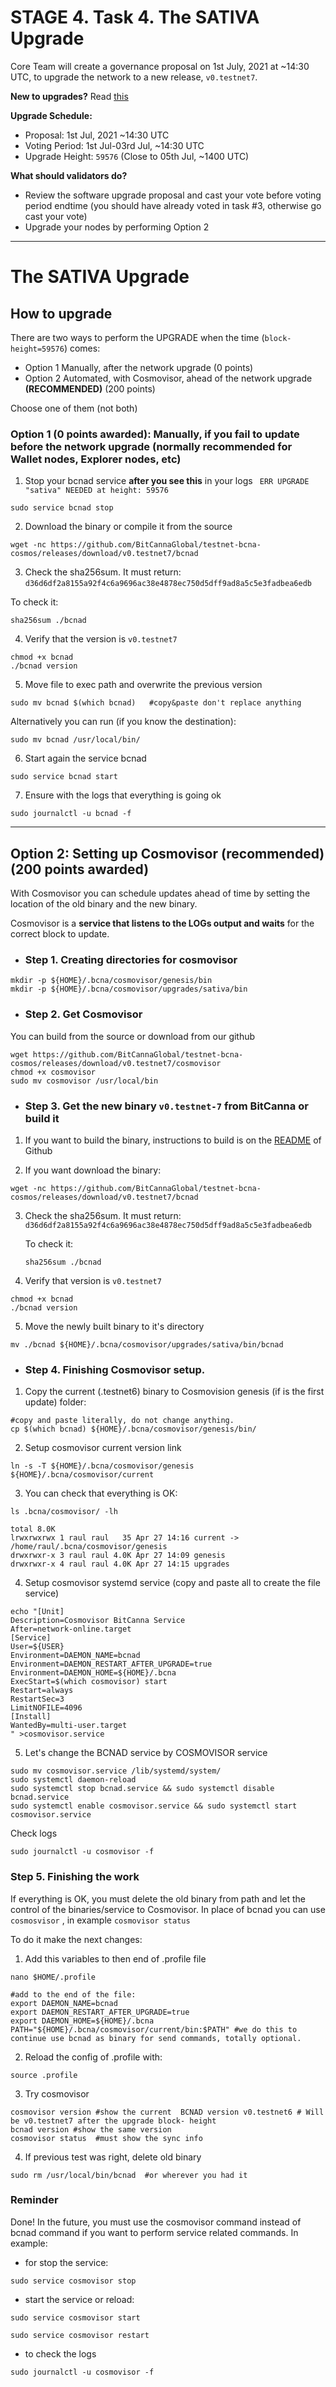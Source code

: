 # STAGE 4. Task 4. The SATIVA Upgrade
Core Team will create a governance proposal on 1st July, 2021 at ~14:30 UTC, to upgrade the network to a new release, `v0.testnet7`.

__New to upgrades?__ Read [this](https://docs.cosmos.network/master/modules/gov)

**Upgrade Schedule:**
- Proposal: 1st Jul, 2021 ~14:30 UTC
- Voting Period: 1st Jul-03rd Jul, ~14:30 UTC
- Upgrade Height: `59576` (Close to 05th Jul, ~1400 UTC)

**What should validators do?**
- Review the software upgrade proposal and cast your vote before voting period endtime (you should have already voted in task #3, otherwise go cast your vote)
- Upgrade your nodes by performing Option 2

---

# The SATIVA Upgrade


## How to upgrade


There are two ways to perform the UPGRADE when the time (`block-height=59576`) comes:
* Option 1 Manually, after the network upgrade (0 points)
* Option 2 Automated, with Cosmovisor, ahead of the network upgrade **(RECOMMENDED)** (200 points)

Choose one of them (not both)

### Option 1 (0 points awarded): Manually, if you fail to update before the network upgrade (normally recommended for Wallet nodes, Explorer nodes, etc)

1) Stop your bcnad service **after you see this** in your logs ` ERR UPGRADE "sativa" NEEDED at height: 59576`

```
sudo service bcnad stop
```
2) Download the binary or compile it from the source
```
wget -nc https://github.com/BitCannaGlobal/testnet-bcna-cosmos/releases/download/v0.testnet7/bcnad
```
3) Check the sha256sum. It must return: `d36d6df2a8155a92f4c6a9696ac38e4878ec750d5dff9ad8a5c5e3fadbea6edb`

To check it:
```
sha256sum ./bcnad
```

4) Verify that the version is `v0.testnet7`
```
chmod +x bcnad
./bcnad version
```
5) Move file to exec path and overwrite the previous version
```
sudo mv bcnad $(which bcnad)   #copy&paste don't replace anything
```
Alternatively you can run (if you know the destination): 
```
sudo mv bcnad /usr/local/bin/
```
6) Start again the service bcnad
```
sudo service bcnad start
```
7) Ensure with the logs that everything is going ok
```
sudo journalctl -u bcnad -f
```

---
## Option 2: Setting up Cosmovisor (recommended) (200 points awarded)
With Cosmovisor you can schedule updates ahead of time by setting the location of the old binary and the new binary.

Cosmovisor is a **service that listens to the LOGs output and waits** for the correct block to update.

 - ### Step 1. Creating directories for cosmovisor
 ```
mkdir -p ${HOME}/.bcna/cosmovisor/genesis/bin
mkdir -p ${HOME}/.bcna/cosmovisor/upgrades/sativa/bin
 ```
 
 - ### Step 2. Get Cosmovisor 
 You can build from the source or download from our github
 ```
 wget https://github.com/BitCannaGlobal/testnet-bcna-cosmos/releases/download/v0.testnet7/cosmovisor
 chmod +x cosmovisor
 sudo mv cosmovisor /usr/local/bin
 ```
 
 - ### Step 3. Get the new binary `v0.testnet-7` from BitCanna or build it
 
1) If you want to build the binary, instructions to build is on the [README](https://github.com/BitCannaGlobal/testnet-bcna-cosmos#readme) of Github


2) If you want download the binary:
```
wget -nc https://github.com/BitCannaGlobal/testnet-bcna-cosmos/releases/download/v0.testnet7/bcnad
```
3) Check the sha256sum. It must return: `d36d6df2a8155a92f4c6a9696ac38e4878ec750d5dff9ad8a5c5e3fadbea6edb`

    To check it:
    ```
    sha256sum ./bcnad
    ```

4) Verify that version is `v0.testnet7`
```
chmod +x bcnad
./bcnad version
```
 
5) Move the newly built binary to it's directory
 ```
mv ./bcnad ${HOME}/.bcna/cosmovisor/upgrades/sativa/bin/bcnad
 ```
 
- ### Step 4. Finishing Cosmovisor setup. 

1) Copy the current (.testnet6) binary to Cosmovision genesis (if is the first update) folder:
 ```
#copy and paste literally, do not change anything.
cp $(which bcnad) ${HOME}/.bcna/cosmovisor/genesis/bin/
 ```
 
2) Setup cosmovisor current version link
```
ln -s -T ${HOME}/.bcna/cosmovisor/genesis ${HOME}/.bcna/cosmovisor/current
```
3) You can check that everything is OK: 
```
ls .bcna/cosmovisor/ -lh

total 8.0K
lrwxrwxrwx 1 raul raul   35 Apr 27 14:16 current -> /home/raul/.bcna/cosmovisor/genesis
drwxrwxr-x 3 raul raul 4.0K Apr 27 14:09 genesis
drwxrwxr-x 4 raul raul 4.0K Apr 27 14:15 upgrades
```
4) Setup cosmovisor systemd service (copy and paste all to create the file service)
```
echo "[Unit]
Description=Cosmovisor BitCanna Service
After=network-online.target
[Service]
User=${USER}
Environment=DAEMON_NAME=bcnad
Environment=DAEMON_RESTART_AFTER_UPGRADE=true
Environment=DAEMON_HOME=${HOME}/.bcna
ExecStart=$(which cosmovisor) start
Restart=always
RestartSec=3
LimitNOFILE=4096
[Install]
WantedBy=multi-user.target
" >cosmovisor.service
```
5) Let's change the BCNAD service by COSMOVISOR service
```
sudo mv cosmovisor.service /lib/systemd/system/
sudo systemctl daemon-reload
sudo systemctl stop bcnad.service && sudo systemctl disable bcnad.service 
sudo systemctl enable cosmovisor.service && sudo systemctl start cosmovisor.service
```

Check logs

```
sudo journalctl -u cosmovisor -f
``` 

### Step 5. Finishing the work
If everything is OK, you must delete the old binary from path and let the control of the binaries/service to Cosmovisor. In place of bcnad you can use `cosmosvisor` , in example `cosmovisor status`


To do it make the next changes:

1. Add this variables to then end of .profile file

```
nano $HOME/.profile

#add to the end of the file:
export DAEMON_NAME=bcnad
export DAEMON_RESTART_AFTER_UPGRADE=true
export DAEMON_HOME=${HOME}/.bcna
PATH="${HOME}/.bcna/cosmovisor/current/bin:$PATH" #we do this to continue use bcnad as binary for send commands, totally optional.
```

2. Reload the config of .profile with:
```
source .profile
```

3. Try cosmovisor
```
cosmovisor version #show the current  BCNAD version v0.testnet6 # Will be v0.testnet7 after the upgrade block- height
bcnad version #show the same version
cosmovisor status  #must show the sync info
```
4. If previous test was right, delete old binary
```
sudo rm /usr/local/bin/bcnad  #or wherever you had it
```
### Reminder

Done! In the future, you must use the cosmovisor command instead of bcnad command if you want to perform service related commands. In example: 

* for stop the service:
```
sudo service cosmovisor stop 
```
* start the service or reload:
```
sudo service cosmovisor start

sudo service cosmovisor restart
```
* to check the logs

```
sudo journalctl -u cosmovisor -f
```

